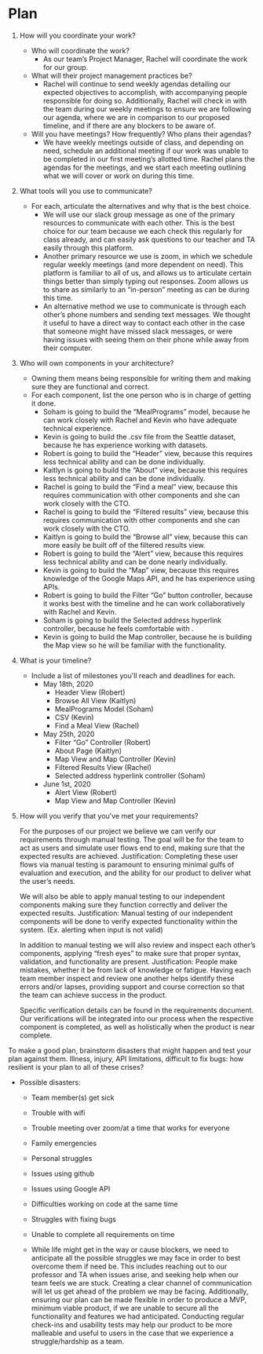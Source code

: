 # Plan

1. How will you coordinate your work?
    - Who will coordinate the work?
        - As our team’s Project Manager, Rachel will coordinate the work for our group.
    - What will their project management practices be?
        - Rachel will continue to send weekly agendas detailing our expected objectives to accomplish, with accompanying people responsible for doing so. Additionally, Rachel will check in with the team during our weekly meetings to ensure we are following our agenda, where we are in comparison to our proposed timeline, and if there are any blockers to be aware of.
    - Will you have meetings? How frequently? Who plans their agendas?
        - We have weekly meetings outside of class, and depending on need, schedule an additional meeting if our work was unable to be completed in our first meeting’s allotted time. Rachel plans the agendas for the meetings, and we start each meeting outlining what we will cover or work on during this time.
2. What tools will you use to communicate?
    - For each, articulate the alternatives and why that is the best choice.
        - We will use our slack group message as one of the primary resources to communicate with each other. This is the best choice for our team because we each check this regularly for class already, and can easily ask questions to our teacher and TA easily through this platform.
        - Another primary resource we use is zoom, in which we schedule regular weekly meetings (and more dependent on need). This platform is familiar to all of us, and allows us to articulate certain things better than simply typing out responses. Zoom allows us to share as similarly to an “in-person” meeting as can be during this time.
        - An alternative method we use to communicate is through each other’s phone numbers and sending text messages. We thought it useful to have a direct way to contact each other in the case that someone might have missed slack messages, or were having issues with seeing them on their phone while away from their computer.
3. Who will own components in your architecture?
    - Owning them means being responsible for writing them and making sure they are functional and correct.
    - For each component, list the one person who is in charge of getting it done.
        - Soham is going to build the “MealPrograms” model, because he can work closely with Rachel and Kevin who have adequate technical experience.
        - Kevin is going to build the .csv file from the Seattle dataset, because he has experience working with datasets. 
        - Robert is going to build the “Header” view, because this requires less technical ability and can be done individually. 
        - Kaitlyn is going to build the “About” view, because this requires less technical ability and can be done individually.
        - Rachel is going to build the “Find a meal” view, because this requires communication with other components and she can work closely with the CTO. 
        - Rachel is going to build the “Filtered results” view, because this requires communication with other components and she can work closely with the CTO.  
        - Kaitlyn is going to build the “Browse all” view, because this can more easily be built off of the filtered results view.
        - Robert is going to build the “Alert” view, because this requires less technical ability and can be done nearly individually. 
        - Kevin is going to build the “Map” view, because this requires knowledge of the Google Maps API, and he has experience using APIs. 
        - Robert is going to build the Filter “Go” button controller, because it works best with the timeline and he can work collaboratively with Rachel and Kevin. 
        - Soham is going to build the Selected address hyperlink controller, because he feels comfortable with . 
        - Kevin is going to build the Map controller, because he is building the Map view so he will be familiar with the functionality.
4. What is your timeline?
    - Include a list of milestones you'll reach and deadlines for each.
        - May 18th, 2020
            - Header View (Robert)
            - Browse All View  (Kaitlyn)
            - MealPrograms Model (Soham)
            - CSV (Kevin) 
            - Find a Meal View (Rachel)
        - May 25th, 2020
            - Filter “Go” Controller (Robert)
            - About Page (Kaitlyn) 
            - Map View and Map Controller (Kevin)
            - Filtered Results View (Rachel)
            - Selected address hyperlink controller (Soham)
        - June 1st, 2020
            - Alert View (Robert)
            - Map View and Map Controller (Kevin)

5. How will you verify that you've met your requirements?

    For the purposes of our project we believe we can verify our requirements through manual testing. The goal will be for the team to act as users and simulate user flows end to end, making sure that the expected results are achieved. Justification: Completing these user flows via manual testing is paramount to ensuring minimal gulfs of evaluation and execution, and the ability for our product to deliver what the user’s needs. 

    We will also be able to apply manual testing to our independent components making sure they function correctly and deliver the expected results. Justification: Manual testing of our independent components will be done to verify expected functionality within the system. (Ex. alerting when input is not valid)

    In addition to manual testing we will also review and inspect each other’s components, applying “fresh eyes” to make sure that proper syntax, validation, and functionality are present. Justification: People make mistakes, whether it be from lack of knowledge or fatigue. Having each team member inspect and review one another helps identify these errors and/or lapses, providing support and course correction so that the team can achieve success in the product. 

    Specific verification details can be found in the requirements document. Our verifications will be integrated into our process when the respective component is completed, as well as holistically when the product is near complete. 

To make a good plan, brainstorm disasters that might happen and test your plan against them. Illness, injury, API limitations, difficult to fix bugs: how resilient is your plan to all of these crises?
    
- Possible disasters:
    - Team member(s) get sick
    - Trouble with wifi
    - Trouble meeting over zoom/at a time that works for everyone
    - Family emergencies
    - Personal struggles
    - Issues using github
    - Issues using Google API
    - Difficulties working on code at the same time
    - Struggles with fixing bugs
    - Unable to complete all requirements on time
 
    - While life might get in the way or cause blockers, we need to anticipate all the possible struggles we may face in order to best overcome them if need be. This includes reaching out to our professor and TA when issues arise, and seeking help when our team feels we are stuck. Creating a clear channel of communication will let us get ahead of the problem we may be facing. Additionally, ensuring our plan can be made flexible in order to produce a MVP, minimum viable product, if we are unable to secure all the functionality and features we had anticipated. Conducting regular check-ins and usability tests may help our product to be more malleable and useful to users in the case that we experience a struggle/hardship as a team.
